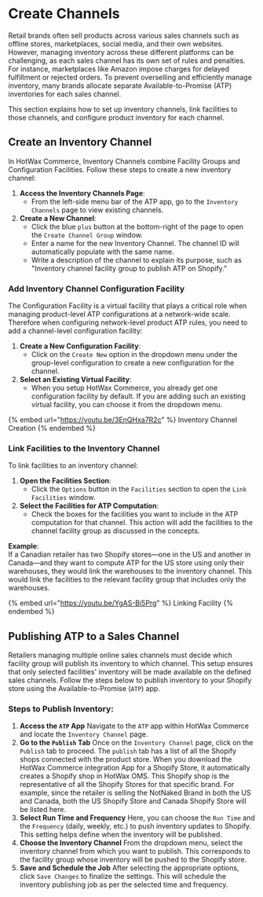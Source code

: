 # Create Channels

Retail brands often sell products across various sales channels such as offline stores, marketplaces, social media, and their own websites. However, managing inventory across these different platforms can be challenging, as each sales channel has its own set of rules and penalties. For instance, marketplaces like Amazon impose charges for delayed fulfillment or rejected orders. To prevent overselling and efficiently manage inventory, many brands allocate separate Available-to-Promise (ATP) inventories for each sales channel.

This section explains how to set up inventory channels, link facilities to those channels, and configure product inventory for each channel.

## Create an Inventory Channel

In HotWax Commerce, Inventory Channels combine Facility Groups and Configuration Facilities. Follow these steps to create a new inventory channel:

1. **Access the Inventory Channels Page**:
   * From the left-side menu bar of the ATP app, go to the `Inventory Channels` page to view existing channels.
2. **Create a New Channel**:
   * Click the blue `plus` button at the bottom-right of the page to open the `Create Channel Group` window.
   * Enter a name for the new Inventory Channel. The channel ID will automatically populate with the same name.
   * Write a description of the channel to explain its purpose, such as "Inventory channel facility group to publish ATP on Shopify."

### Add Inventory Channel Configuration Facility

The Configuration Facility is a virtual facility that plays a critical role when managing product-level ATP configurations at a network-wide scale. Therefore when configuring network-level product ATP rules, you need to add a channel-level configuration facility:

1. **Create a New Configuration Facility**:
   * Click on the `Create New` option in the dropdown menu under the group-level configuration to create a new configuration for the channel.
2. **Select an Existing Virtual Facility**:
   * When you setup HotWax Commerce, you already get one configuration facility by default. If you are adding such an existing virtual facility, you can choose it from the dropdown menu.

{% embed url="https://youtu.be/3EnQHxa7R2c" %}
Inventory Channel Creation
{% endembed %}



### Link Facilities to the Inventory Channel

To link facilities to an inventory channel:

1. **Open the Facilities Section**:
   * Click the `Options` button in the `Facilities` section to open the `Link Facilities` window.
2. **Select the Facilities for ATP Computation**:
   * Check the boxes for the facilities you want to include in the ATP computation for that channel. This action will add the facilities to the channel facility group as discussed in the concepts.

**Example**:\
If a Canadian retailer has two Shopify stores—one in the US and another in Canada—and they want to compute ATP for the US store using only their warehouses, they would link the warehouses to the inventory channel. This would link the facilities to the relevant facility group that includes only the warehouses.

{% embed url="https://youtu.be/YgAS-Bi5Prg" %}
Linking Facility
{% endembed %}



## Publishing ATP to a Sales Channel

Retailers managing multiple online sales channels must decide which facility group will publish its inventory to which channel. This setup ensures that only selected facilities' inventory will be made available on the defined sales channels. Follow the steps below to publish inventory to your Shopify store using the Available-to-Promise (`ATP`) app.

### Steps to Publish Inventory:

1. **Access the `ATP` App** Navigate to the `ATP` app within HotWax Commerce and locate the `Inventory Channel` page.
2. **Go to the `Publish` Tab** Once on the `Inventory Channel` page, click on the `Publish` tab to proceed. The `publish` tab has a list of all the Shopify shops connected with the product store. When you download the HotWax Commerce integration App for a Shopify Store, it automatically creates a Shopify shop in HotWax OMS. This Shopify shop is the representative of all the Shopify Stores for that specific brand. For example, since the retailer is selling the NotNaked Brand in both the US and Canada, both the US Shopify Store and Canada Shopify Store will be listed here.
3. **Select Run Time and Frequency** Here, you can choose the `Run Time` and the `Frequency` (daily, weekly, etc.) to push inventory updates to Shopify. This setting helps define when the inventory will be published.
4. **Choose the Inventory Channel** From the dropdown menu, select the inventory channel from which you want to publish. This corresponds to the facility group whose inventory will be pushed to the Shopify store.
5. **Save and Schedule the Job** After selecting the appropriate options, click `Save Changes` to finalize the settings. This will schedule the inventory publishing job as per the selected time and frequency.



